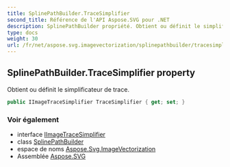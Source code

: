 ```yaml
---
title: SplinePathBuilder.TraceSimplifier
second_title: Référence de l'API Aspose.SVG pour .NET
description: SplinePathBuilder propriété. Obtient ou définit le simplificateur de trace.
type: docs
weight: 30
url: /fr/net/aspose.svg.imagevectorization/splinepathbuilder/tracesimplifier/
---
```

## SplinePathBuilder.TraceSimplifier property

Obtient ou définit le simplificateur de trace.

```csharp
public IImageTraceSimplifier TraceSimplifier { get; set; }
```

### Voir également

* interface [IImageTraceSimplifier](../../iimagetracesimplifier/)
* class [SplinePathBuilder](../)
* espace de noms [Aspose.Svg.ImageVectorization](../../splinepathbuilder/)
* Assemblée [Aspose.SVG](../../../)


